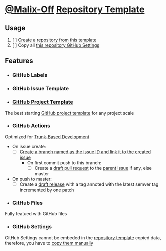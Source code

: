 # [@Malix-Off](https://github.com/Malix-Off) [Repository Template](https://docs.github.com/en/repositories/creating-and-managing-repositories/creating-a-repository-from-a-template)

## Usage

1. [ ] [Create a repository from this template](https://docs.github.com/en/repositories/creating-and-managing-repositories/creating-a-repository-from-a-template#creating-a-repository-from-a-template)
2. [ ] Copy all [this repository GitHub Settings](https://github.com/Malix-Off/Template/blob/master/README.md#github-settings)

## Features

- ### GitHub Labels

- ### GitHub Issue Template

- ### [GitHub Project Template](https://docs.github.com/en/issues/planning-and-tracking-with-projects/managing-your-project/managing-project-templates-in-your-organization#copying-a-project-as-a-template)

The best starting [GitHub project template](https://docs.github.com/en/issues/planning-and-tracking-with-projects/managing-your-project/managing-project-templates-in-your-organization#copying-a-project-as-a-template) for any project scale

- ###  GitHub Actions

Optimized for [Trunk-Based Development](https://trunkbaseddevelopment.com/)

  - On issue create:
    - [ ] [Create a branch named as the issue ID and link it to the created issue](https://docs.github.com/en/issues/tracking-your-work-with-issues/creating-a-branch-for-an-issue)
	  - On first commit push to this branch:
	    - [ ] Create a [draft pull request](https://docs.github.com/en/pull-requests/collaborating-with-pull-requests/proposing-changes-to-your-work-with-pull-requests/changing-the-stage-of-a-pull-request#marking-a-pull-request-as-ready-for-review) to the [parent issue](https://docs.github.com/en/issues/managing-your-tasks-with-tasklists/about-tasklists#about-tasklists-and-issue-hierarchy:~:text=You%20can%20create-,parent,-and%20child%20relationships) if any, else master
  - On push to master:
    - [ ] Create a [draft release](https://docs.github.com/en/repositories/releasing-projects-on-github/managing-releases-in-a-repository#:~:text=release%20later%2C%20click-,Save%20draft,-.%20You%20can%20then) with a tag annoted with the latest semver tag incremented by one patch 

- ### GitHub Files

Fully featued with GitHub files

- ### GitHub Settings

GitHub Settings cannot be embeded in the [repository template](https://docs.github.com/en/repositories/creating-and-managing-repositories/creating-a-repository-from-a-template) copied data, therefore, you have to [copy them manually](https://github.com/Malix-Off/Template/blob/master/README.md#:~:text=Copy%20all%20this%20repository%20GitHub%20Settings)

<!--
- 
-->
